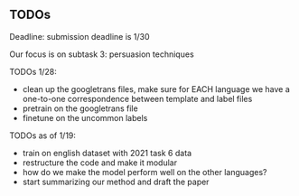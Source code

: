 ## TODOs

Deadline: submission deadline is 1/30

Our focus is on subtask 3: persuasion techniques

TODOs 1/28:
 - clean up the googletrans files, make sure for EACH language we have a one-to-one correspondence between template and label files
 - pretrain on the googletrans file
 - finetune on the uncommon labels

TODOs as of 1/19:
 - train on english dataset with 2021 task 6 data
 - restructure the code and make it modular
 - how do we make the model perform well on the other languages?
 - start summarizing our method and draft the paper  